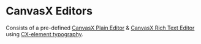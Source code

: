 # CanvasX Editors

Consists of a pre-defined [CanvasX Plain Editor](./CX_PlainEditor) & [CanvasX Rich Text
Editor](./CX_RTE_Editor) using [CX-element typography](../../CX_Elements/).
